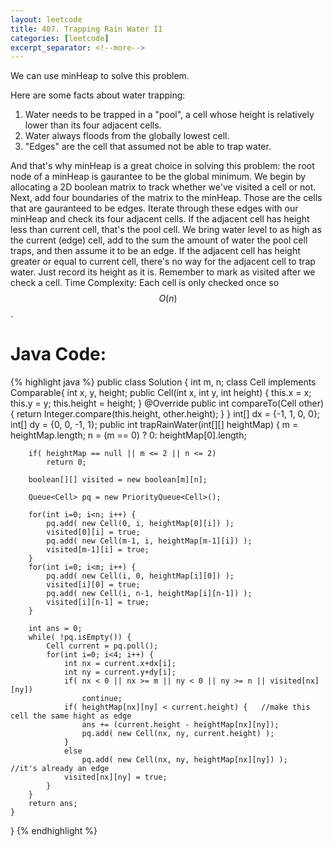 ```yaml
---
layout: leetcode
title: 407. Trapping Rain Water II
categories: [leetcode]
excerpt_separator: <!--more-->
---
```

We can use minHeap to solve this problem.

Here are some facts about water trapping:

1. Water needs to be trapped in a "pool", a cell whose height is relatively lower than its four adjacent cells.
2. Water always floods from the globally lowest cell.
3. "Edges" are the cell that assumed not be able to trap water.

And that's why minHeap is a great choice in solving this problem: the root node of a minHeap is gaurantee to be the global minimum.
We begin by allocating a 2D boolean matrix to track whether we've visited a cell or not. 
Next, add four boundaries of the matrix to the minHeap. Those are the cells that are gauranteed to be edges.
Iterate through these edges with our minHeap and check its four adjacent cells.
If the adjacent cell has height less than current cell, that's the pool cell. We bring water level to as high as the current (edge) cell, add to the sum the amount of water the pool cell traps, and then assume it to be an edge.
If the adjacent cell has height greater or equal to current cell, there's no way for the adjacent cell to trap water. Just record its height as it is.
Remember to mark as visited after we check a cell.
Time Complexity: Each cell is only checked once so $$O(n)$$.
<!--more-->

# Java Code:
{% highlight java %}
public class Solution {
    int m, n;
    class Cell implements Comparable<Cell>{
        int x, y, height;
        public Cell(int x, int y, int height) {
            this.x = x;
            this.y = y;
            this.height = height;
        }
        @Override
        public int compareTo(Cell other) {
            return Integer.compare(this.height, other.height);
        }
    }
    int[] dx = {-1, 1, 0, 0};
    int[] dy = {0, 0, -1, 1};
    public int trapRainWater(int[][] heightMap) {
        m = heightMap.length;
        n = (m == 0) ? 0: heightMap[0].length;
        
        if( heightMap == null || m <= 2 || n <= 2)
            return 0;
        
        boolean[][] visited = new boolean[m][n];
        
        Queue<Cell> pq = new PriorityQueue<Cell>();
        
        for(int i=0; i<n; i++) {
            pq.add( new Cell(0, i, heightMap[0][i]) );
            visited[0][i] = true;
            pq.add( new Cell(m-1, i, heightMap[m-1][i]) );
            visited[m-1][i] = true;
        }
        for(int i=0; i<m; i++) {
            pq.add( new Cell(i, 0, heightMap[i][0]) );
            visited[i][0] = true;
            pq.add( new Cell(i, n-1, heightMap[i][n-1]) );
            visited[i][n-1] = true;
        }
        
        int ans = 0;
        while( !pq.isEmpty()) {
            Cell current = pq.poll();
            for(int i=0; i<4; i++) {
                int nx = current.x+dx[i];
                int ny = current.y+dy[i];
                if( nx < 0 || nx >= m || ny < 0 || ny >= n || visited[nx][ny])
                    continue;
                if( heightMap[nx][ny] < current.height) {   //make this cell the same hight as edge
                    ans += (current.height - heightMap[nx][ny]);
                    pq.add( new Cell(nx, ny, current.height) );
                }
                else
                    pq.add( new Cell(nx, ny, heightMap[nx][ny]) );    //it's already an edge    
                visited[nx][ny] = true;
            }
        }
        return ans;
    }
}
{% endhighlight %}
<div
  class="fb-like"
  data-share="true"
  data-width="450"
  data-show-faces="true">
</div>
<div class="fb-comments" data-href="https://tyge318.github.io/407.-Trapping-Rain-Water-II/" data-numposts="10"></div>